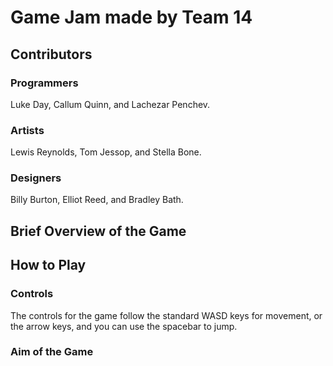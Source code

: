 # Game Jam made by Team 14

## Contributors

### Programmers
Luke Day, Callum Quinn, and Lachezar Penchev.

### Artists
Lewis Reynolds, Tom Jessop, and Stella Bone.

### Designers
Billy Burton, Elliot Reed, and Bradley Bath.

## Brief Overview of the Game

## How to Play

### Controls
The controls for the game follow the standard WASD keys for movement, or the arrow keys, and you can use the spacebar to jump.

### Aim of the Game

